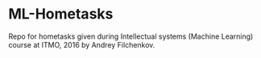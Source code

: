 # ML-Hometasks

Repo for hometasks given during Intellectual systems (Machine Learning) course at ITMO, 2016 by Andrey Filchenkov.
